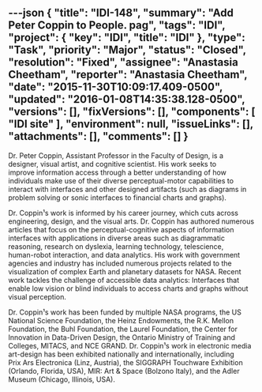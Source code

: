---json
{
  "title": "IDI-148",
  "summary": "Add Peter Coppin to People. pag",
  "tags": "IDI",
  "project": {
    "key": "IDI",
    "title": "IDI"
  },
  "type": "Task",
  "priority": "Major",
  "status": "Closed",
  "resolution": "Fixed",
  "assignee": "Anastasia Cheetham",
  "reporter": "Anastasia Cheetham",
  "date": "2015-11-30T10:09:17.409-0500",
  "updated": "2016-01-08T14:35:38.128-0500",
  "versions": [],
  "fixVersions": [],
  "components": [
    "IDI site"
  ],
  "environment": null,
  "issueLinks": [],
  "attachments": [],
  "comments": []
}
---
Dr. Peter Coppin, Assistant Professor in the Faculty of Design, is a\
designer, visual artist, and cognitive scientist. His work seeks to\
improve information access through a better understanding of how\
individuals make use of their diverse perceptual-motor capabilities to\
interact with interfaces and other designed artifacts (such as diagrams in\
problem solving or sonic interfaces to financial charts and graphs).

Dr. Coppin¹s work is informed by his career journey, which cuts across\
engineering, design, and the visual arts. Dr. Coppin has authored numerous\
articles that focus on the perceptual-cognitive aspects of information\
interfaces with applications in diverse areas such as diagrammatic\
reasoning, research on dyslexia, learning technology, telescience,\
human-robot interaction, and data analytics. His work with government\
agencies and industry has included numerous projects related to the\
visualization of complex Earth and planetary datasets for NASA. Recent\
work tackles the challenge of accessible data analytics: Interfaces that\
enable low vision or blind individuals to access charts and graphs without\
visual perception.

Dr. Coppin¹s work has been funded by multiple NASA programs, the US\
National Science Foundation, the Heinz Endowments, the R.K. Mellon\
Foundation, the Buhl Foundation, the Laurel Foundation, the Center for\
Innovation in Data-Driven Design, the Ontario Ministry of Training and\
Colleges, MITACS, and NCE GRAND. Dr. Coppin¹s work in electronic media\
art-design has been exhibited nationally and internationally, including\
Prix Ars Electronica (Linz, Austria), the SIGGRAPH Touchware Exhibition\
(Orlando, Florida, USA), MIR: Art & Space (Bolzono Italy), and the Adler\
Museum (Chicago, Illinois, USA).

        